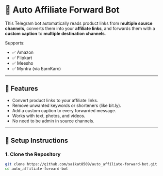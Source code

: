 # 🔄 Auto Affiliate Forward Bot

This Telegram bot automatically reads product links from **multiple source channels**, converts them into your **affiliate links**, and forwards them with a **custom caption** to **multiple destination channels**.

Supports:
- ✅ Amazon
- ✅ Flipkart
- ✅ Meesho
- ✅ Myntra (via EarnKaro)

---

## 🚀 Features

- Convert product links to your affiliate links.
- Remove unwanted keywords or shorteners (like bit.ly).
- Add a custom caption to every forwarded message.
- Works with text, photos, and videos.
- No need to be admin in source channels.

---

## 🔧 Setup Instructions

### 1. Clone the Repository
```bash
git clone https://github.com/saikat8509/auto_affiliate-forward-bot.git
cd auto_affiliate-forward-bot
